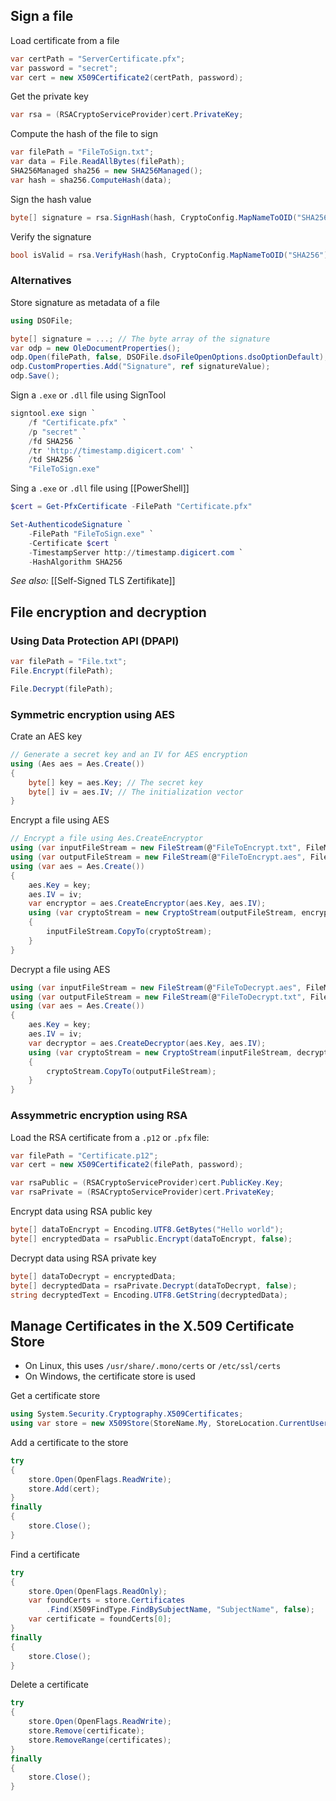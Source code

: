 
## Sign a file

Load certificate from a file
```csharp
var certPath = "ServerCertificate.pfx";
var password = "secret";
var cert = new X509Certificate2(certPath, password);
```

Get the private key
```csharp
var rsa = (RSACryptoServiceProvider)cert.PrivateKey;
```

Compute the hash of the file to sign
```csharp
var filePath = "FileToSign.txt";
var data = File.ReadAllBytes(filePath);
SHA256Managed sha256 = new SHA256Managed();
var hash = sha256.ComputeHash(data);
```

Sign the hash value
```csharp
byte[] signature = rsa.SignHash(hash, CryptoConfig.MapNameToOID("SHA256"));
```

Verify the signature
```csharp
bool isValid = rsa.VerifyHash(hash, CryptoConfig.MapNameToOID("SHA256"), signature);
```

### Alternatives

Store signature as metadata of a file
```csharp
using DSOFile;

byte[] signature = ...; // The byte array of the signature
var odp = new OleDocumentProperties();
odp.Open(filePath, false, DSOFile.dsoFileOpenOptions.dsoOptionDefault);
odp.CustomProperties.Add("Signature", ref signatureValue);
odp.Save();
```

Sign a `.exe` or `.dll` file using SignTool
```powershell
signtool.exe sign `
    /f "Certificate.pfx" `
    /p "secret" `
    /fd SHA256 `
    /tr 'http://timestamp.digicert.com' `
    /td SHA256 `
    "FileToSign.exe"
```

Sing a `.exe` or `.dll` file using [[PowerShell]]
```powershell
$cert = Get-PfxCertificate -FilePath "Certificate.pfx"

Set-AuthenticodeSignature `
    -FilePath "FileToSign.exe" `
    -Certificate $cert `
    -TimestampServer http://timestamp.digicert.com `
    -HashAlgorithm SHA256
```

*See also:* [[Self-Signed TLS Zertifikate]]

## File encryption and decryption

### Using Data Protection API (DPAPI)

```csharp
var filePath = "File.txt";
File.Encrypt(filePath);
```

```csharp
File.Decrypt(filePath);
```

### Symmetric encryption using AES

Crate an AES key
```csharp
// Generate a secret key and an IV for AES encryption
using (Aes aes = Aes.Create())
{
    byte[] key = aes.Key; // The secret key
    byte[] iv = aes.IV; // The initialization vector
}
```

Encrypt a file using AES
```csharp
// Encrypt a file using Aes.CreateEncryptor
using (var inputFileStream = new FileStream(@"FileToEncrypt.txt", FileMode.Open))
using (var outputFileStream = new FileStream(@"FileToEncrypt.aes", FileMode.Create))
using (var aes = Aes.Create())
{
    aes.Key = key;
    aes.IV = iv;
    var encryptor = aes.CreateEncryptor(aes.Key, aes.IV);
    using (var cryptoStream = new CryptoStream(outputFileStream, encryptor, CryptoStreamMode.Write))
    {
        inputFileStream.CopyTo(cryptoStream);
    }
}
```

Decrypt a file using AES
```csharp
using (var inputFileStream = new FileStream(@"FileToDecrypt.aes", FileMode.Open))
using (var outputFileStream = new FileStream(@"FileToDecrypt.txt", FileMode.Create))
using (var aes = Aes.Create())
{
    aes.Key = key;
    aes.IV = iv;
    var decryptor = aes.CreateDecryptor(aes.Key, aes.IV);
    using (var cryptoStream = new CryptoStream(inputFileStream, decryptor, CryptoStreamMode.Read))
    {
        cryptoStream.CopyTo(outputFileStream);
    }
}
```

### Assymmetric encryption using RSA

Load the RSA certificate from a `.p12` or `.pfx` file:
```csharp
var filePath = "Certificate.p12";
var cert = new X509Certificate2(filePath, password);
```

```csharp
var rsaPublic = (RSACryptoServiceProvider)cert.PublicKey.Key;
var rsaPrivate = (RSACryptoServiceProvider)cert.PrivateKey;
```

Encrypt data using RSA public key
```csharp
byte[] dataToEncrypt = Encoding.UTF8.GetBytes("Hello world");
byte[] encryptedData = rsaPublic.Encrypt(dataToEncrypt, false);
```

Decrypt data using RSA private key
```csharp
byte[] dataToDecrypt = encryptedData;
byte[] decryptedData = rsaPrivate.Decrypt(dataToDecrypt, false);
string decryptedText = Encoding.UTF8.GetString(decryptedData);
```

## Manage Certificates in the X.509 Certificate Store

- On Linux, this uses `/usr/share/.mono/certs` or `/etc/ssl/certs`
- On Windows, the certificate store is used

Get a certificate store
```csharp
using System.Security.Cryptography.X509Certificates;
using var store = new X509Store(StoreName.My, StoreLocation.CurrentUser);
```

Add a certificate to the store
```csharp
try
{
	store.Open(OpenFlags.ReadWrite);
	store.Add(cert);
}
finally
{
    store.Close();
}
```

Find a certificate
```csharp
try
{
	store.Open(OpenFlags.ReadOnly);
	var foundCerts = store.Certificates
	    .Find(X509FindType.FindBySubjectName, "SubjectName", false);
	var certificate = foundCerts[0];
}
finally
{
    store.Close();
}
```

Delete a certificate
```csharp
try
{
	store.Open(OpenFlags.ReadWrite);
	store.Remove(certificate);
	store.RemoveRange(certificates);
}
finally
{
    store.Close();
}
```

